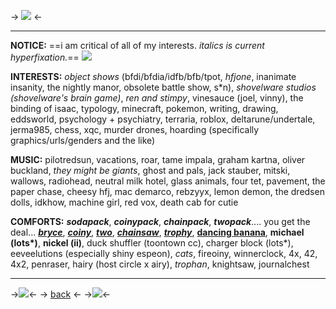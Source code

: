 -> ![](https://cdn.discordapp.com/attachments/412451787820236803/1001377148730347520/ezgif-5-326be2808f.gif) <-

***
**NOTICE:** ==i am critical of all of my interests. *italics is current hyperfixation.*== ![](https://cdn.discordapp.com/attachments/956409871547400192/1077814971347517520/45b914a2.gif)

**INTERESTS:** *object shows* (bfdi/bfdia/idfb/bfb/tpot, *hfjone*, inanimate insanity, the nightly manor, obsolete battle show, s\*n), *shovelware studios (shovelware's brain game)*, *ren and stimpy*, vinesauce (joel, vinny), the binding of isaac, typology, minecraft, pokemon, writing, drawing, eddsworld, psychology + psychiatry, terraria, roblox, deltarune/undertale, jerma985, chess, xqc, murder drones, hoarding (specifically graphics/urls/genders and the like)


**MUSIC:** pilotredsun, vacations, roar, tame impala, graham kartna, oliver buckland, *they might be giants*, ghost and pals, jack stauber, mitski, wallows, radiohead, neutral milk hotel, glass animals, four tet, pavement, the paper chase, cheesy hfj, mac demarco, rebzyyx, lemon demon, the dredsen dolls, idkhow, machine girl, red vox, death cab for cutie

**COMFORTS:** ***sodapack***, ***coinypack***, ***chainpack***, ***twopack***.... you get the deal... [***bryce***](https://hfjone.fandom.com/wiki/Soda_Bottle), [***coiny***](https://battlefordreamisland.fandom.com/wiki/Coiny), [***two***](https://battlefordreamisland.fandom.com/wiki/Two), [***chainsaw***](https://paper-puppets-take-2.fandom.com/wiki/Chainsaw), [***trophy***](https://inanimateinsanity.fandom.com/wiki/Trophy), [**dancing banana**](https://sexypedia.fandom.com/wiki/Dancing_Banana), **michael (lots\*)**, **nickel (ii)**, duck shuffler (toontown cc), charger block (lots\*), eeveelutions (especially shiny espeon), *cats*, fireoiny, winnerclock, 4x, 42, 4x2, penraser, hairy (host circle x airy), *trophan*, knightsaw, journalchest

 ***
->![](https://cdn.discordapp.com/attachments/412451787820236803/1001367459535802518/have_you_ever_had_a_gay_thought.png)<-
-> [back](https://rentry.co/sodabottle) <-
->![](https://cdn.discordapp.com/attachments/412451787820236803/1077813444109148261/coolness.png)<-